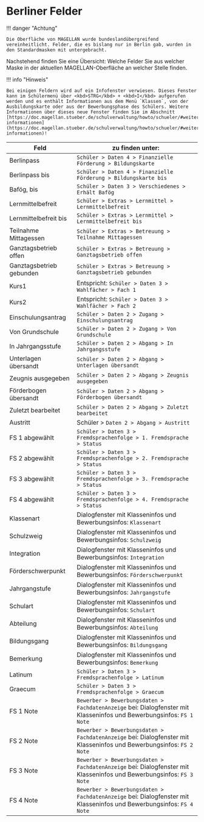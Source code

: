# Berliner Felder

!!! danger "Achtung"

    Die Oberfläche von MAGELLAN wurde bundeslandübergreifend vereinheitlicht. Felder, die es bislang nur in Berlin gab, wurden in den Standardmasken mit untergebracht.

Nachstehend finden Sie eine Übersicht: Welche Felder Sie aus welcher Maske in der aktuellen MAGELLAN-Oberfläche an welcher Stelle finden.

!!! info "Hinweis"

    Bei einigen Feldern wird auf ein Infofenster verwiesen. Dieses Fenster kann im Schülermenü über <kbd>STRG</kbd> + <kbd>I</kbd> aufgerufen werden und es enthält Informationen aus dem Menü `Klassen`, von der Ausbildungskarte oder aus der Bewerbungsphase des Schülers. Weitere Informationen über dieses neue Fenster finden Sie im Abschnitt [https://doc.magellan.stueber.de/schulverwaltung/howto/schueler/#weitere-informationen](https://doc.magellan.stueber.de/schulverwaltung/howto/schueler/#weitere-informationen)!

Feld| zu finden unter:
--|--
Berlinpass| `Schüler > Daten 4 > Finanzielle Förderung > Bildungskarte`
Berlinpass bis|`Schüler > Daten 4 > Finanzielle Förderung > Bildungskarte bis`
Bafög, bis| `Schüler > Daten 3 > Verschiedenes > Erhält Bafög`
Lernmittelbefreit| `Schüler > Extras > Lernmittel > Lernmittelbefreit`
Lernmittelbefreit bis|`Schüler > Extras > Lernmittel > Lernmittelbefreit bis`
Teilnahme Mittagessen|`Schüler > Extras > Betreuung > Teilnahme Mittagessen`
Ganztagsbetrieb offen|`Schüler > Extras > Betreuung > Ganztagsbetrieb offen`
Ganztagsbetrieb gebunden|`Schüler > Extras > Betreuung > Ganztagsbetrieb gebunden`
Kurs1|Entspricht: `Schüler > Daten 3 > Wahlfächer > Fach 1`
Kurs2|Entspricht: `Schüler > Daten 3 > Wahlfächer > Fach 2`
Einschulungsantrag|`Schüler > Daten 2 > Zugang > Einschulungsantrag`
Von Grundschule|`Schüler > Daten 2 > Zugang > Von Grundschule`
In Jahrgangsstufe|`Schüler > Daten 2 > Abgang > In Jahrgangsstufe`
Unterlagen übersandt|`Schüler > Daten 2 > Abgang > Unterlagen übersandt`
Zeugnis ausgegeben|`Schüler > Daten 2 > Abgang > Zeugnis ausgegeben`
Förderbogen übersandt|`Schüler > Daten 2 > Abgang > Förderbogen übersandt`
Zuletzt bearbeitet|`Schüler > Daten 2 > Abgang > Zuletzt bearbeitet`
Austritt|Schüler > `Daten 2 > Abgang > Austritt`
FS 1 abgewählt|`Schüler > Daten 3 > Fremdsprachenfolge > 1. Fremdsprache > Status`
FS 2 abgewählt|`Schüler > Daten 3 > Fremdsprachenfolge > 2. Fremdsprache > Status`
FS 3 abgewählt|`Schüler > Daten 3 > Fremdsprachenfolge > 3. Fremdsprache > Status`
FS 4 abgewählt|`Schüler > Daten 3 > Fremdsprachenfolge > 4. Fremdsprache > Status`
Klassenart|Dialogfenster mit Klasseninfos und Bewerbungsinfos: `Klassenart`
Schulzweig|Dialogfenster mit Klasseninfos und Bewerbungsinfos: `Schulzweig`
Integration|Dialogfenster mit Klasseninfos und Bewerbungsinfos: `Integration`
Förderschwerpunkt|Dialogfenster mit Klasseninfos und Bewerbungsinfos: `Förderschwerpunkt`
Jahrgangstufe|Dialogfenster mit Klasseninfos und Bewerbungsinfos: `Jahrgangstufe`
Schulart|Dialogfenster mit Klasseninfos und Bewerbungsinfos: `Schulart`
Abteilung| Dialogfenster mit Klasseninfos und Bewerbungsinfos: `Abteilung`
Bildungsgang|Dialogfenster mit Klasseninfos und Bewerbungsinfos: `Bildungsgang`
Bemerkung|Dialogfenster mit Klasseninfos und Bewerbungsinfos: `Bemerkung`
Latinum|`Schüler > Daten 3 > Fremdsprachenfolge > Latinum`
Graecum|`Schüler > Daten 3 > Fremdsprachenfolge > Graecum`
FS 1 Note|`Bewerber > Bewerbungsdaten > FachdatenAnzeige` bei: Dialogfenster mit Klasseninfos und Bewerbungsinfos: `FS 1 Note`
FS 2 Note|`Bewerber > Bewerbungsdaten > FachdatenAnzeige` bei: Dialogfenster mit Klasseninfos und Bewerbungsinfos: `FS 2 Note`
FS 3 Note|`Bewerber > Bewerbungsdaten > FachdatenAnzeige` bei: Dialogfenster mit Klasseninfos und Bewerbungsinfos: `FS 3 Note`
FS 4 Note|`Bewerber > Bewerbungsdaten > FachdatenAnzeige` bei: Dialogfenster mit Klasseninfos und Bewerbungsinfos: `FS 4 Note`
